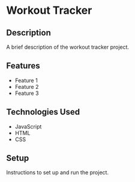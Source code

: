 # Workout Tracker

## Description

A brief description of the workout tracker project.

## Features

- Feature 1
- Feature 2
- Feature 3

## Technologies Used

- JavaScript
- HTML
- CSS

## Setup

Instructions to set up and run the project.
